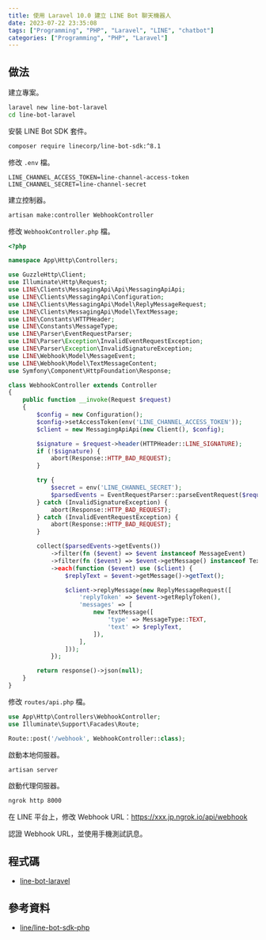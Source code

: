 ```yaml
---
title: 使用 Laravel 10.0 建立 LINE Bot 聊天機器人
date: 2023-07-22 23:35:08
tags: ["Programming", "PHP", "Laravel", "LINE", "chatbot"]
categories: ["Programming", "PHP", "Laravel"]
---
```


## 做法

建立專案。

```bash
laravel new line-bot-laravel
cd line-bot-laravel
```

安裝 LINE Bot SDK 套件。

```bash
composer require linecorp/line-bot-sdk:^8.1
```

修改 `.env` 檔。

```env
LINE_CHANNEL_ACCESS_TOKEN=line-channel-access-token
LINE_CHANNEL_SECRET=line-channel-secret
```

建立控制器。

```bash
artisan make:controller WebhookController
```

修改 `WebhookController.php` 檔。

```php
<?php

namespace App\Http\Controllers;

use GuzzleHttp\Client;
use Illuminate\Http\Request;
use LINE\Clients\MessagingApi\Api\MessagingApiApi;
use LINE\Clients\MessagingApi\Configuration;
use LINE\Clients\MessagingApi\Model\ReplyMessageRequest;
use LINE\Clients\MessagingApi\Model\TextMessage;
use LINE\Constants\HTTPHeader;
use LINE\Constants\MessageType;
use LINE\Parser\EventRequestParser;
use LINE\Parser\Exception\InvalidEventRequestException;
use LINE\Parser\Exception\InvalidSignatureException;
use LINE\Webhook\Model\MessageEvent;
use LINE\Webhook\Model\TextMessageContent;
use Symfony\Component\HttpFoundation\Response;

class WebhookController extends Controller
{
    public function __invoke(Request $request)
    {
        $config = new Configuration();
        $config->setAccessToken(env('LINE_CHANNEL_ACCESS_TOKEN'));
        $client = new MessagingApiApi(new Client(), $config);

        $signature = $request->header(HTTPHeader::LINE_SIGNATURE);
        if (!$signature) {
            abort(Response::HTTP_BAD_REQUEST);
        }

        try {
            $secret = env('LINE_CHANNEL_SECRET');
            $parsedEvents = EventRequestParser::parseEventRequest($request->getContent(), $secret, $signature);
        } catch (InvalidSignatureException) {
            abort(Response::HTTP_BAD_REQUEST);
        } catch (InvalidEventRequestException) {
            abort(Response::HTTP_BAD_REQUEST);
        }

        collect($parsedEvents->getEvents())
            ->filter(fn ($event) => $event instanceof MessageEvent)
            ->filter(fn ($event) => $event->getMessage() instanceof TextMessageContent)
            ->each(function ($event) use ($client) {
                $replyText = $event->getMessage()->getText();

                $client->replyMessage(new ReplyMessageRequest([
                    'replyToken' => $event->getReplyToken(),
                    'messages' => [
                        new TextMessage([
                            'type' => MessageType::TEXT,
                            'text' => $replyText,
                        ]),
                    ],
                ]));
            });

        return response()->json(null);
    }
}
```

修改 `routes/api.php` 檔。

```php
use App\Http\Controllers\WebhookController;
use Illuminate\Support\Facades\Route;

Route::post('/webhook', WebhookController::class);
```

啟動本地伺服器。

```bash
artisan server
```

啟動代理伺服器。

```bash
ngrok http 8000
```

在 LINE 平台上，修改 Webhook URL：<https://xxx.jp.ngrok.io/api/webhook>

認證 Webhook URL，並使用手機測試訊息。

## 程式碼

- [line-bot-laravel](https://github.com/memochou1993/line-bot-laravel)

## 參考資料

- [line/line-bot-sdk-php](https://github.com/line/line-bot-sdk-php)
